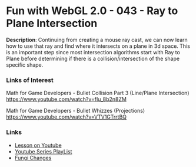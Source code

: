 # Fun with WebGL 2.0 - 043 - Ray to Plane Intersection
**Description**:
Continuing from creating a mouse ray cast, we can now learn how to use that ray and find where it intersects on a plane in 3d space. This is an important step since most intersection algorithms start with Ray to Plane before determining if there is a collision/intersection of the shape specific shape.

### Links of Interest
Math for Game Developers - Bullet Collision Part 3 (Line/Plane Intersection)
https://www.youtube.com/watch?v=fIu_8b2n8ZM

Math for Game Developers - Bullet Whizzes (Projections)
https://www.youtube.com/watch?v=VTV1GTrrtBQ

### Links
* [Lesson on Youtube](https://youtu.be/_P829ncXFZY)
* [Youtube Series PlayList](https://www.youtube.com/playlist?list=PLMinhigDWz6emRKVkVIEAaePW7vtIkaIF)
* [Fungi Changes](https://github.com/sketchpunk/FunWithWebGL2/commit/d3436622d03432ab42031e971af58dd34d67bf98)
